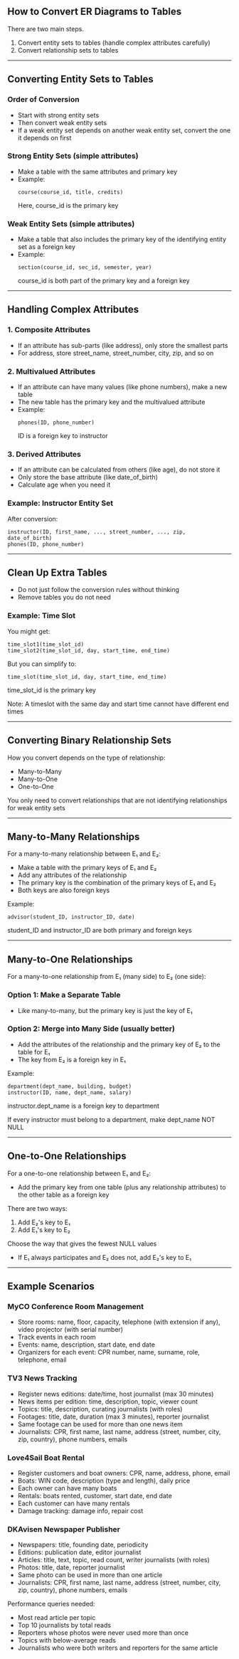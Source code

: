 ## How to Convert ER Diagrams to Tables

There are two main steps.

1. Convert entity sets to tables (handle complex attributes carefully)
2. Convert relationship sets to tables

---

## Converting Entity Sets to Tables

### Order of Conversion
- Start with strong entity sets
- Then convert weak entity sets
- If a weak entity set depends on another weak entity set, convert the one it depends on first

### Strong Entity Sets (simple attributes)
- Make a table with the same attributes and primary key
- Example:
  ```
  course(course_id, title, credits)
  ```
  Here, course_id is the primary key

### Weak Entity Sets (simple attributes)
- Make a table that also includes the primary key of the identifying entity set as a foreign key
- Example:
  ```
  section(course_id, sec_id, semester, year)
  ```
  course_id is both part of the primary key and a foreign key

---

## Handling Complex Attributes

### 1. Composite Attributes
- If an attribute has sub-parts (like address), only store the smallest parts
- For address, store street_name, street_number, city, zip, and so on

### 2. Multivalued Attributes
- If an attribute can have many values (like phone numbers), make a new table
- The new table has the primary key and the multivalued attribute
- Example:
  ```
  phones(ID, phone_number)
  ```
  ID is a foreign key to instructor

### 3. Derived Attributes
- If an attribute can be calculated from others (like age), do not store it
- Only store the base attribute (like date_of_birth)
- Calculate age when you need it

### Example: Instructor Entity Set
After conversion:
```
instructor(ID, first_name, ..., street_number, ..., zip, date_of_birth)
phones(ID, phone_number)
```

---

## Clean Up Extra Tables

- Do not just follow the conversion rules without thinking
- Remove tables you do not need

### Example: Time Slot
You might get:
```
time_slot1(time_slot_id)
time_slot2(time_slot_id, day, start_time, end_time)
```
But you can simplify to:
```
time_slot(time_slot_id, day, start_time, end_time)
```
time_slot_id is the primary key

Note: A timeslot with the same day and start time cannot have different end times

---

## Converting Binary Relationship Sets

How you convert depends on the type of relationship:
- Many-to-Many
- Many-to-One
- One-to-One

You only need to convert relationships that are not identifying relationships for weak entity sets

---

## Many-to-Many Relationships

For a many-to-many relationship between E₁ and E₂:

- Make a table with the primary keys of E₁ and E₂
- Add any attributes of the relationship
- The primary key is the combination of the primary keys of E₁ and E₂
- Both keys are also foreign keys

Example:
```
advisor(student_ID, instructor_ID, date)
```
student_ID and instructor_ID are both primary and foreign keys

---

## Many-to-One Relationships

For a many-to-one relationship from E₁ (many side) to E₂ (one side):

### Option 1: Make a Separate Table
- Like many-to-many, but the primary key is just the key of E₁

### Option 2: Merge into Many Side (usually better)
- Add the attributes of the relationship and the primary key of E₂ to the table for E₁
- The key from E₂ is a foreign key in E₁

Example:
```
department(dept_name, building, budget)
instructor(ID, name, dept_name, salary)
```
instructor.dept_name is a foreign key to department

If every instructor must belong to a department, make dept_name NOT NULL

---

## One-to-One Relationships

For a one-to-one relationship between E₁ and E₂:

- Add the primary key from one table (plus any relationship attributes) to the other table as a foreign key

There are two ways:
1. Add E₂'s key to E₁
2. Add E₁'s key to E₂

Choose the way that gives the fewest NULL values

- If E₁ always participates and E₂ does not, add E₂'s key to E₁

---

## Example Scenarios

### MyCO Conference Room Management

- Store rooms: name, floor, capacity, telephone (with extension if any), video projector (with serial number)
- Track events in each room
- Events: name, description, start date, end date
- Organizers for each event: CPR number, name, surname, role, telephone, email

### TV3 News Tracking

- Register news editions: date/time, host journalist (max 30 minutes)
- News items per edition: time, description, topic, viewer count
- Topics: title, description, curating journalists (with roles)
- Footages: title, date, duration (max 3 minutes), reporter journalist
- Same footage can be used for more than one news item
- Journalists: CPR, first name, last name, address (street, number, city, zip, country), phone numbers, emails

### Love4Sail Boat Rental

- Register customers and boat owners: CPR, name, address, phone, email
- Boats: WIN code, description (type and length), daily price
- Each owner can have many boats
- Rentals: boats rented, customer, start date, end date
- Each customer can have many rentals
- Damage tracking: damage info, repair cost

### DKAvisen Newspaper Publisher

- Newspapers: title, founding date, periodicity
- Editions: publication date, editor journalist
- Articles: title, text, topic, read count, writer journalists (with roles)
- Photos: title, date, reporter journalist
- Same photo can be used in more than one article
- Journalists: CPR, first name, last name, address (street, number, city, zip, country), phone numbers, emails

Performance queries needed:
- Most read article per topic
- Top 10 journalists by total reads
- Reporters whose photos were never used more than once
- Topics with below-average reads
- Journalists who were both writers and reporters for the same article